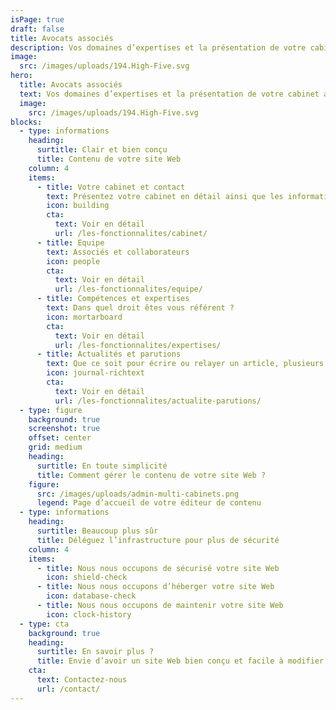 ```yaml
---
isPage: true
draft: false
title: Avocats associés
description: Vos domaines d’expertises et la présentation de votre cabinet ainsi que les différents membres (associés, collaborateurs…).
image:
  src: /images/uploads/194.High-Five.svg
hero:
  title: Avocats associés
  text: Vos domaines d’expertises et la présentation de votre cabinet ainsi que les différents membres (associés, collaborateurs…).
  image:
    src: /images/uploads/194.High-Five.svg
blocks:
  - type: informations
    heading:
      surtitle: Clair et bien conçu
      title: Contenu de votre site Web
    column: 4
    items:
      - title: Votre cabinet et contact
        text: Présentez votre cabinet en détail ainsi que les informations de contact
        icon: building
        cta:
          text: Voir en détail
          url: /les-fonctionnalites/cabinet/
      - title: Equipe
        text: Associés et collaborateurs
        icon: people
        cta:
          text: Voir en détail
          url: /les-fonctionnalites/equipe/
      - title: Compétences et expertises
        text: Dans quel droit êtes vous référent ?
        icon: mortarboard
        cta:
          text: Voir en détail
          url: /les-fonctionnalites/expertises/
      - title: Actualités et parutions
        text: Que ce soit pour écrire ou relayer un article, plusieurs moyens sont possibles pour alimenter le contenu de votre site.
        icon: journal-richtext
        cta:
          text: Voir en détail
          url: /les-fonctionnalites/actualite-parutions/
  - type: figure
    background: true
    screenshot: true
    offset: center
    grid: medium
    heading:
      surtitle: En toute simplicité
      title: Comment gérer le contenu de votre site Web ?
    figure:
      src: /images/uploads/admin-multi-cabinets.png
      legend: Page d’accueil de votre éditeur de contenu
  - type: informations
    heading:
      surtitle: Beaucoup plus sûr
      title: Déléguez l’infrastructure pour plus de sécurité
    column: 4
    items:
      - title: Nous nous occupons de sécurisé votre site Web
        icon: shield-check
      - title: Nous nous occupons d’héberger votre site Web
        icon: database-check
      - title: Nous nous occupons de maintenir votre site Web
        icon: clock-history
  - type: cta
    background: true
    heading:
      surtitle: En savoir plus ?
      title: Envie d’avoir un site Web bien conçu et facile à modifier ?
    cta:
      text: Contactez-nous
      url: /contact/
---
```

